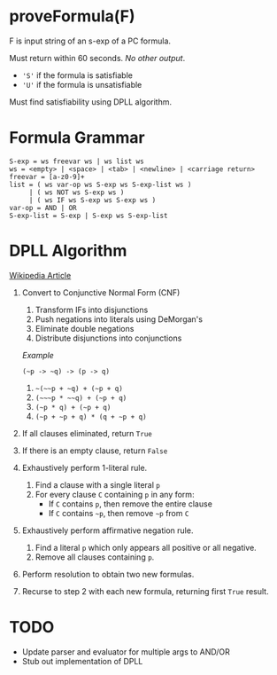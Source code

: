 # proveFormula(F)
F is input string of an s-exp of a PC formula.

Must return within 60 seconds. *No other output*.
- `'S'` if the formula is satisfiable
- `'U'` if the formula is unsatisfiable

Must find satisfiability using DPLL algorithm.

# Formula Grammar
```
S-exp = ws freevar ws | ws list ws
ws = <empty> | <space> | <tab> | <newline> | <carriage return>
freevar = [a-z0-9]+
list = ( ws var-op ws S-exp ws S-exp-list ws )
     | ( ws NOT ws S-exp ws )
     | ( ws IF ws S-exp ws S-exp ws )
var-op = AND | OR
S-exp-list = S-exp | S-exp ws S-exp-list
```
# DPLL Algorithm
[Wikipedia Article](https://en.wikipedia.org/wiki/DPLL_algorithm)

1. Convert to Conjunctive Normal Form (CNF)
   1. Transform IFs into disjunctions
   2. Push negations into literals using DeMorgan's
   3. Eliminate double negations
   4. Distribute disjunctions into conjunctions

   *Example*
   
   `(~p -> ~q) -> (p -> q)`
   1. `~(~~p + ~q) + (~p + q)`
   2. `(~~~p * ~~q) + (~p + q)`
   3. `(~p * q) + (~p + q)`
   4. `(~p + ~p + q) * (q + ~p + q)`
2. If all clauses eliminated, return `True`
3. If there is an empty clause, return `False`
4. Exhaustively perform 1-literal rule.
   1. Find a clause with a single literal `p`
   2. For every clause `C` containing `p` in any form:
      * If `C` contains `p`, then remove the entire clause
      * If `C` contains `~p`, then remove `~p` from `C`
5. Exhaustively perform affirmative negation rule.
   1. Find a literal `p` which only appears all positive or all negative.
   2. Remove all clauses containing `p`.
6. Perform resolution to obtain two new formulas.
7. Recurse to step 2 with each new formula, returning first `True` result.
# TODO
- Update parser and evaluator for multiple args to AND/OR
- Stub out implementation of DPLL
